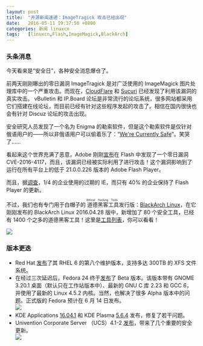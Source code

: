```yaml
---
layout: post
title:	"开源新闻速递：ImageTragick 攻击已经出现"
date:	2016-05-11 19:37:50 +0800 
categories:	新闻 linuxcn 
tags:	[linuxcn,Flash,ImageMagick,BlackArch]
---
```



### 头条消息


今天看来是“安全日”，各种安全消息爆仓了。


前两天刚刚曝出的零日漏洞 ImageTragick 是对广泛使用的 ImageMagick 图片处理库中的一个严重攻击。而现在，[CloudFlare](https://blog.cloudflare.com/inside-imagetragick-the-real-payloads-being-used-to-hack-websites-2/) 和 [Sucuri](https://blog.sucuri.net/2016/05/analyzing-imagetragick-exploits-in-the-wild.html) 已经发现了利用该漏洞的真实攻击。 vBulletin 和 IP.Board 论坛是非常流行的论坛系统，很多网站都采用它们搭建在线论坛，而目前已经有针对这些程序发起的攻击了。相信在国内很快也会有针对 Discuz 论坛的攻击出现。


安全研究人员发现了一个名为 Enigma 的勒索软件，但是这个勒索软件是仅针对俄语用户的——所以非俄语用户可以偷着乐了：“[We're Currently Safe](http://news.softpedia.com/news/we-re-currently-safe-new-enigma-ransomware-targets-only-russian-users-503912.shtml)”。笑哭了……


看起来这个世界充满了恶意，Adobe 刚刚[宣布](https://helpx.adobe.com/security/products/flash-player/apsa16-02.html)在 Flash 中发现了一个零日漏洞 CVE-2016-4117，而且，该漏洞已经被实际利用了进行攻击！这个漏洞影响到了运行在所有平台上的低于 21.0.0.226 版本的 Adobe Flash Player。


而且，据[调查](https://duo.com/trusted-access-report-2016)，1/4 的企业使用的过期的 IE，而只有 40% 的企业保持了 Flash Player 的更新。


不过，我们也有专门用于白帽子的<ruby> 道德黑客工具 <rp>  （ </rp> <rt>  Ethical Hacking Tools </rt> <rp>  ） </rp></ruby>发行版：[BlackArch Linux](https://www.blackarch.org/)，在它刚刚发布的 BlackArch Linux 2016.04.28 版中，新增加了 80 个安全工具，已经有 1400 个之多的道德黑客工具！这里是[工具列表](https://www.blackarch.org/tools.html)，你可以看看！


![](/Asserts/Images//attachment/album/201605/11/193753xlokp1ws0hiolfff.jpg)


### 版本更迭


* Red Hat [发布](https://www.redhat.com/en/about/press-releases/latest-version-red-hat-enterprise-linux-6-brings-enhanced-security-management-and-monitoring-world%E2%80%99s-leading-enterprise-linux-platform)了其 RHEL 6 的第八个维护版本，支持多达 300TB 的 XFS 文件系统。
* 在经过三次延迟后，Fedora 24 终于[发布](https://fedoramagazine.org/fedora-24-beta-released/)了 Beta 版本。该版本带有 GNOME 3.20.1 桌面（默认只在工作站版本中）、最新的 GNU C 库 2.23 和 GCC 6，并使用了最新的 Linux 4.5.2 内核。当然，也解决了很多 Alpha 版本中的问题。正式版的 Fedora 预计在 6 月 14 日发布。  
![](/Asserts/Images//attachment/album/201605/11/193753k4bai7eqi2m2zyu2.jpg)
* KDE Applications [16.04.1](https://www.kde.org/announcements/announce-applications-16.04.1.php) 和 KDE Plasma [5.6.4](https://www.kde.org/announcements/plasma-5.6.4.php) 发布，修复了若干问题。
* Univention Corporate Server （UCS）4.1-2 [发布](http://forum.univention.de/viewtopic.php?f=54&t=5748&sid=cce0fbc41d9e1b4844f7384b308e5302)，带来了几个重要的安全更新。  
![](/Asserts/Images//attachment/album/201605/11/193753tstbs9pvrcjrums8.jpg)
